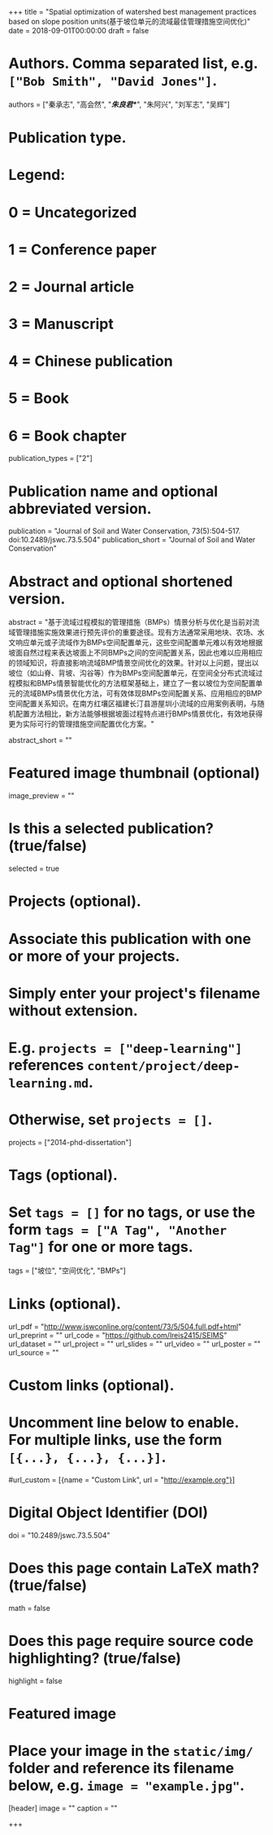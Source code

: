 +++
title = "Spatial optimization of watershed best management practices based on slope position units(基于坡位单元的流域最佳管理措施空间优化)"
date = 2018-09-01T00:00:00
draft = false

# Authors. Comma separated list, e.g. `["Bob Smith", "David Jones"]`.
authors = ["秦承志", "高会然", "<b><I>朱良君*</I></b>", "朱阿兴", "刘军志", "吴辉"]

# Publication type.
# Legend:
# 0 = Uncategorized
# 1 = Conference paper
# 2 = Journal article
# 3 = Manuscript
# 4 = Chinese publication
# 5 = Book
# 6 = Book chapter
publication_types = ["2"]

# Publication name and optional abbreviated version.
publication = "Journal of Soil and Water Conservation, 73(5):504-517. doi:10.2489/jswc.73.5.504"
publication_short = "Journal of Soil and Water Conservation"

# Abstract and optional shortened version.
abstract = "基于流域过程模拟的管理措施（BMPs）情景分析与优化是当前对流域管理措施实施效果进行预先评价的重要途径。现有方法通常采用地块、农场、水文响应单元或子流域作为BMPs空间配置单元，这些空间配置单元难以有效地根据坡面自然过程来表达坡面上不同BMPs之间的空间配置关系，因此也难以应用相应的领域知识，将直接影响流域BMP情景空间优化的效果。针对以上问题，提出以坡位（如山脊、背坡、沟谷等）作为BMPs空间配置单元，在空间全分布式流域过程模拟和BMPs情景智能优化的方法框架基础上，建立了一套以坡位为空间配置单元的流域BMPs情景优化方法，可有效体现BMPs空间配置关系、应用相应的BMP空间配置关系知识。在南方红壤区福建长汀县游屋圳小流域的应用案例表明，与随机配置方法相比，新方法能够根据坡面过程特点进行BMPs情景优化，有效地获得更为实际可行的管理措施空间配置优化方案。"

abstract_short = ""

# Featured image thumbnail (optional)
image_preview = ""

# Is this a selected publication? (true/false)
selected = true

# Projects (optional).
#   Associate this publication with one or more of your projects.
#   Simply enter your project's filename without extension.
#   E.g. `projects = ["deep-learning"]` references `content/project/deep-learning.md`.
#   Otherwise, set `projects = []`.
projects = ["2014-phd-dissertation"]

# Tags (optional).
#   Set `tags = []` for no tags, or use the form `tags = ["A Tag", "Another Tag"]` for one or more tags.
tags = ["坡位", "空间优化", "BMPs"]

# Links (optional).
url_pdf = "http://www.jswconline.org/content/73/5/504.full.pdf+html"
url_preprint = ""
url_code = "https://github.com/lreis2415/SEIMS"
url_dataset = ""
url_project = ""
url_slides = ""
url_video = ""
url_poster = ""
url_source = ""

# Custom links (optional).
#   Uncomment line below to enable. For multiple links, use the form `[{...}, {...}, {...}]`.
#url_custom = [{name = "Custom Link", url = "http://example.org"}]

# Digital Object Identifier (DOI)
doi = "10.2489/jswc.73.5.504"

# Does this page contain LaTeX math? (true/false)
math = false

# Does this page require source code highlighting? (true/false)
highlight = false

# Featured image
# Place your image in the `static/img/` folder and reference its filename below, e.g. `image = "example.jpg"`.
[header]
image = ""
caption = ""

+++
